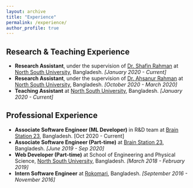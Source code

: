 ```yaml
---
layout: archive
title: "Experience"
permalink: /experience/
author_profile: true
---
```


## Research & Teaching Experience
* **Research Assistant**, under the supervision of [Dr. Shafin Rahman](https://scholar.google.com/citations?user=Pe8C-SUAAAAJ&hl=en) at [North South University](http://www.northsouth.edu/), Bangladesh. _[January 2020 - Current]_
* **Research Assistant**, under the supervision of [Dr. Ahsanur Rahman](https://sites.google.com/site/rahmanmahsanur) at [North South University](http://www.northsouth.edu/), Bangladesh. _[October 2020 - March 2020]_
* **Teaching Assistant** at [North South University](http://www.northsouth.edu/), Bangladesh. _[January 2020 - Current]_


## Professional Experience
* **Associate Software Engineer (ML Developer)** in R&D team at [Brain Station 23](https://brainstation-23.com/), Bangladesh. [Oct 2020 - Current]
* **Associate Software Engineer (Part-time)** at [Brain Station 23](https://brainstation-23.com/), Bangladesh. _[June 2019 - Sep 2020]_
* **Web Developer (Part-time)** at School of Engineering and Physical Science, [North South University](http://www.northsouth.edu/), Bangladesh. _[March 2018 - February 2019]_
* **Intern Software Engineer** at [Rokomari](https://www.rokomari.com/), Bangladesh. _[September 2016 - November 2016]_
